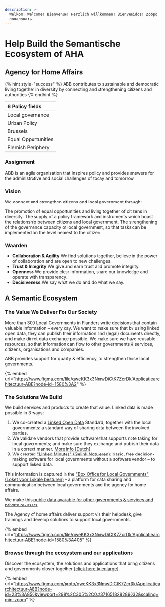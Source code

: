 ```yaml
---
description: >-
  Welkom! Welcome! Bienvenue! Herzlich willkommen! Bienvenidos! добро
  пожаловать!
---
```


# Help Build the Semantische Ecosystem of AHA

## Agency for Home Affairs

{% hint style="success" %}
ABB contributes to sustainable and democratic living together in diversity by connecting and strengthening citizens and authorities
{% endhint %}

| 6 Policy fields |
| :--- |
| Local governance |
| Urban Policy |
| Brussels |
| Equal Opportunities |
| Flemish Periphery |

### **Assignment**

ABB is an agile organisation that inspires policy and provides answers for the administrative and social challenges of today and tomorrow

### Vision

We connect and strengthen citizens and local government through:

The promotion of equal opportunities and living together of citizens in diversity. The supply of a policy framework and instruments which boast the relationship between citizens and local government. The strengthening of the governance capacity of local government, so that tasks can be implemented on the level nearest to the citizen

### Waarden

* **Collaboration & Agility** We find solutions together, believe in the power of collaboration and are open to new challenges.
* **Trust & Integrity** We give and earn trust and promote integrity.
* **Openness** We provide clear information, share our knowledge and operate with transparency. 
* **Decisiveness** We say what we do and do what we say.

## **A Semantic Ecosystem**

### **The Value We Deliver For Our Society**

More than 300 Local Governments in Flanders write decisions that contain valuable information – every day. We want to make sure that by using linked open data, they can publish their information and \(legal\) documents directly, and make direct data exchange possible. We make sure we have reusable resources, so that information can flow to other governments & services,  citizens, organisations and companies.

ABB provides support for quality & efficiency, to strengthen those local governments.

{% embed url="https://www.figma.com/file/qweKK3x3NmwDiCtK7ZcrDk/Applicatiearchitectuur-ABB?node-id=1580%3A2" %}

### The Solutions We Build

We build services and products to create that value. Linked data is made possible in 3 ways:

1. We co-created a [Linked Open Data](lblod-lokale-besturen-and-linked-open-data.md) Standard, together with the local governments: a standard way of sharing data between the involved parties.
2. We validate vendors that provide software that supports note taking for local governments; and make sure they exchange and publish their data in a correct manner. [More info \[Dutch\]](https://lokaalbestuur.vlaanderen.be/lokale-besluiten-als-gelinkte-open-data/validaties-notuleringspakketten).
3. We created ["Linked Minutes" \(Gelink Notuleren\)](products-and-services/gelinkt-notuleren/): basic, free decision-making software for local governments without a software vendor – to support linked data.

This information is captured in the ["Box Office for Local Governments" \(Loket voor Lokale besturen\)](products-and-services/loket-voor-lokale-besturen/) – a platform for data sharing and communication between local governments and the agency for home affairs.

We make this [public data available for other governments & services and private re-users](products-and-services/wikis-and-publieke-databanken-public-databases/).

The Agency of home affairs deliver support via their helpdesk, give trainings and develop solutions to support local governments.

{% embed url="https://www.figma.com/file/qweKK3x3NmwDiCtK7ZcrDk/Applicatiearchitectuur-ABB?node-id=1580%3A405" %}

### Browse through the ecosystem and our applications

Discover the ecosystem, the solutions and applications that bring citizens and governments closer together \[[click here to enlarge](https://www.figma.com/proto/qweKK3x3NmwDiCtK7ZcrDk/Applicatiearchitectuur-ABB?node-id=23%3A850&viewport=298%2C305%2C0.2371651828289032&scaling=min-zoom)\].

{% embed url="https://www.figma.com/proto/qweKK3x3NmwDiCtK7ZcrDk/Applicatiearchitectuur-ABB?node-id=23%3A850&viewport=298%2C305%2C0.2371651828289032&scaling=min-zoom" %}



